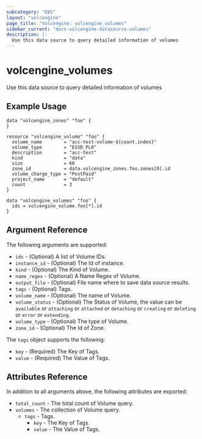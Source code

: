 ```yaml
---
subcategory: "EBS"
layout: "volcengine"
page_title: "Volcengine: volcengine_volumes"
sidebar_current: "docs-volcengine-datasource-volumes"
description: |-
  Use this data source to query detailed information of volumes
---
```

# volcengine_volumes
Use this data source to query detailed information of volumes
## Example Usage
```hcl
data "volcengine_zones" "foo" {
}

resource "volcengine_volume" "foo" {
  volume_name        = "acc-test-volume-${count.index}"
  volume_type        = "ESSD_PL0"
  description        = "acc-test"
  kind               = "data"
  size               = 60
  zone_id            = data.volcengine_zones.foo.zones[0].id
  volume_charge_type = "PostPaid"
  project_name       = "default"
  count              = 3
}

data "volcengine_volumes" "foo" {
  ids = volcengine_volume.foo[*].id
}
```
## Argument Reference
The following arguments are supported:
* `ids` - (Optional) A list of Volume IDs.
* `instance_id` - (Optional) The Id of instance.
* `kind` - (Optional) The Kind of Volume.
* `name_regex` - (Optional) A Name Regex of Volume.
* `output_file` - (Optional) File name where to save data source results.
* `tags` - (Optional) Tags.
* `volume_name` - (Optional) The name of Volume.
* `volume_status` - (Optional) The Status of Volume, the value can be `available` or `attaching` or `attached` or `detaching` or `creating` or `deleting` or `error` or `extending`.
* `volume_type` - (Optional) The type of Volume.
* `zone_id` - (Optional) The Id of Zone.

The `tags` object supports the following:

* `key` - (Required) The Key of Tags.
* `value` - (Required) The Value of Tags.

## Attributes Reference
In addition to all arguments above, the following attributes are exported:
* `total_count` - The total count of Volume query.
* `volumes` - The collection of Volume query.
    * `tags` - Tags.
        * `key` - The Key of Tags.
        * `value` - The Value of Tags.


